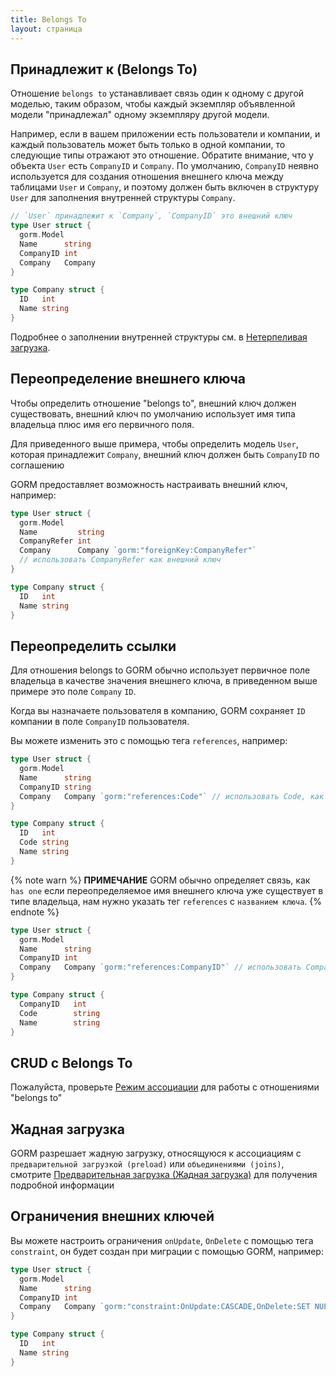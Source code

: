 ```yaml
---
title: Belongs To
layout: страница
---
```


## Принадлежит к (Belongs To)

Отношение `belongs to` устанавливает связь один к одному с другой моделью, таким образом, чтобы каждый экземпляр объявленной модели "принадлежал" одному экземпляру другой модели.

Например, если в вашем приложении есть пользователи и компании, и каждый пользователь может быть только в одной компании, то следующие типы отражают это отношение. Обратите внимание, что у объекта `User` есть `CompanyID` и `Company`. По умолчанию, `CompanyID` неявно используется для создания отношения внешнего ключа между таблицами `User` и `Company`, и поэтому должен быть включен в структуру `User` для заполнения внутренней структуры `Company`.

```go
// `User` принадлежит к `Company`, `CompanyID` это внешний ключ
type User struct {
  gorm.Model
  Name      string
  CompanyID int
  Company   Company
}

type Company struct {
  ID   int
  Name string
}
```

Подробнее о заполнении внутренней структуры см. в [Нетерпеливая загрузка](belongs_to.html#Eager-Loading).

## Переопределение внешнего ключа

Чтобы определить отношение "belongs to", внешний ключ должен существовать, внешний ключ по умолчанию использует имя типа владельца плюс имя его первичного поля.

Для приведенного выше примера, чтобы определить модель `User`, которая принадлежит `Company`, внешний ключ должен быть `CompanyID` по соглашению

GORM предоставляет возможность настраивать внешний ключ, например:

```go
type User struct {
  gorm.Model
  Name         string
  CompanyRefer int
  Company      Company `gorm:"foreignKey:CompanyRefer"`
  // использовать CompanyRefer как внешний ключ
}

type Company struct {
  ID   int
  Name string
}
```

## Переопределить ссылки

Для отношения belongs to GORM обычно использует первичное поле владельца в качестве значения внешнего ключа, в приведенном выше примере это поле `Company` `ID`.

Когда вы назначаете пользователя в компанию, GORM сохраняет `ID` компании в поле `CompanyID` пользователя.

Вы можете изменить это с помощью тега `references`, например:

```go
type User struct {
  gorm.Model
  Name      string
  CompanyID string
  Company   Company `gorm:"references:Code"` // использовать Code, как ссылку
}

type Company struct {
  ID   int
  Code string
  Name string
}
```

{% note warn %}
**ПРИМЕЧАНИЕ** GORM обычно определяет связь, как ` has one ` если переопределяемое имя внешнего ключа уже существует в типе владельца, нам нужно указать тег `references` с `названием ключа`.
{% endnote %}

```go
type User struct {
  gorm.Model
  Name      string
  CompanyID int
  Company   Company `gorm:"references:CompanyID"` // использовать Company.CompanyID как ссылку
}

type Company struct {
  CompanyID   int
  Code        string
  Name        string
}
```

## CRUD с Belongs To

Пожалуйста, проверьте [Режим ассоциации](associations.html#Association-Mode) для работы с отношениями "belongs to"

## Жадная загрузка

GORM разрешает жадную загрузку, относящуюся к ассоциациям с `предварительной загрузкой (preload)` или `объединениями (joins)`, смотрите [Предварительная загрузка (Жадная загрузка)](preload.html) для получения подробной информации

## Ограничения внешних ключей

Вы можете настроить ограничения `onUpdate`, `OnDelete` с помощью тега `constraint`, он будет создан при миграции с помощью GORM, например:

```go
type User struct {
  gorm.Model
  Name      string
  CompanyID int
  Company   Company `gorm:"constraint:OnUpdate:CASCADE,OnDelete:SET NULL;"`
}

type Company struct {
  ID   int
  Name string
}
```
